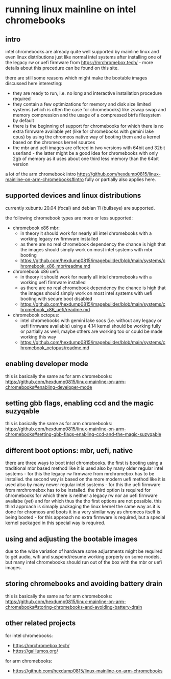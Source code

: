 # running linux mainline on intel chromebooks

## intro

intel chromebooks are already quite well supported by mainline linux and even linux distributions just like normal intel systems after installing one of the legacy rw or uefi firmware from https://mrchromebox.tech/ - more details about this precedure can be found on this site.

there are still some reasons which might make the bootable images discussed here interesting:

- they are ready to run, i.e. no long and interactive installation procedure required
- they contain a few optimizations for memory and disk size limited systems (which is often the case for chromebooks) like zswap swap and memory compression and the usage of a compressed btrfs filesystem by default
- there is the beginning of support for chromebooks for which there is no extra firmware available yet (like for chromebooks with gemini lake cpus) by using the chromeos native way of booting them and a kernel based on the chromeos kernel sources
- the mbr and uefi images are offered in two versions with 64bit and 32bit userland - the latter might be a good idea for chromebooks with only 2gb of memory as it uses about one third less memory than the 64bit version

a lot of the arm chromebook intro https://github.com/hexdump0815/linux-mainline-on-arm-chromebooks#intro fully or partially also applies here.

## supported devices and linux distributions

currently xubuntu 20.04 (focal) and debian 11 (bullseye) are supported.

the following chromebook types are more or less supported:

- chromebook x86 mbr:
  - in theory it should work for nearly all intel chromebooks with a working legacy rw firmware installed
  - as there are no real chromebook dependency the chance is high that the images should simply work on most intel systems with mbr booting
  - https://github.com/hexdump0815/imagebuilder/blob/main/systems/chromebook_x86_mbr/readme.md
- chromebook x86 uefi:
  - in theory it should work for nearly all intel chromebooks with a working uefi firmware installed
  - as there are no real chromebook dependency the chance is high that the images should simply work on most intel systems with uefi booting with secure boot disabled
  - https://github.com/hexdump0815/imagebuilder/blob/main/systems/chromebook_x86_uefi/readme.md
- chromebook octopus:
  - intel chromebooks with gemini lake socs (i.e. without any legacy or uefi firmware available) using a 4.14 kernel should be working fully or partially as well, maybe others are working too or could be made working this way
  - https://github.com/hexdump0815/imagebuilder/blob/main/systems/chromebook_octopus/readme.md

## enabling developer mode

this is basically the same as for arm chromebooks: https://github.com/hexdump0815/linux-mainline-on-arm-chromebooks#enabling-developer-mode

## setting gbb flags, enabling ccd and the magic suzyqable

this is basically the same as for arm chromebooks: https://github.com/hexdump0815/linux-mainline-on-arm-chromebooks#setting-gbb-flags-enabling-ccd-and-the-magic-suzyqable

## different boot options: mbr, uefi, native

there are three ways to boot intel chromebooks. the first is booting using a traditional mbr based method like it is used also by many older regular intel systems - for this the legacy rw firmware from mrchromebox has to be installed. the second way is based on the more modern uefi method like it is used also by many newer regular intel systems - for this the uefi firmware from mrchromebox has to be installed. the third option is required for chromebooks for which there is neither a legacy rw nor an uefi firmware availabe (yet) and for which thus the tho first options are not possible. this third approach is simaply packaging the linux kernel the same way as it is done for chromeos and boots it in a very similar way as chromeos itself is being booted - for this approach no extra firmware is required, but a special kernel packaged in this special way is required.

## using and adjusting the bootable images

due to the wide variation of hardware some adjustments might be required to get audio, wifi and suspend/resume working porperly on some models, but many intel chromebooks should run out of the box with the mbr or uefi images.

## storing chromebooks and avoiding battery drain

this is basically the same as for arm chromebooks: https://github.com/hexdump0815/linux-mainline-on-arm-chromebooks#storing-chromebooks-and-avoiding-battery-drain

## other related projects

for intel chromebooks:

- https://mrchromebox.tech/
- https://galliumos.org/

for arm chromebooks:

- https://github.com/hexdump0815/linux-mainline-on-arm-chromebooks
